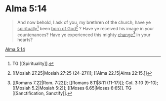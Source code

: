 # Alma 5:14

> And now behold, I ask of you, my brethren of the church, have ye <u>spiritually</u>[^a] been <u>born of God</u>[^b] ? Have ye received his image in your countenances? Have ye experienced this mighty <u>change</u>[^c] in your hearts?

[Alma 5:14](https://www.churchofjesuschrist.org/study/scriptures/bofm/alma/5?lang=eng&id=p14#p14)


[^a]: TG [[Spirituality]].
[^b]: [[Mosiah 27.25|Mosiah 27:25 (24-27)]]; [[Alma 22.15|Alma 22:15.]]
[^c]: [[Romans 7.22|Rom. 7:22]]; [[Romans 8.11|8:11 (11-17)]]; Col. 3:10 (9-10); [[Mosiah 5.2|Mosiah 5:2]]; [[Moses 6.65|Moses 6:65]]. TG [[Sanctification, Sanctify]].
